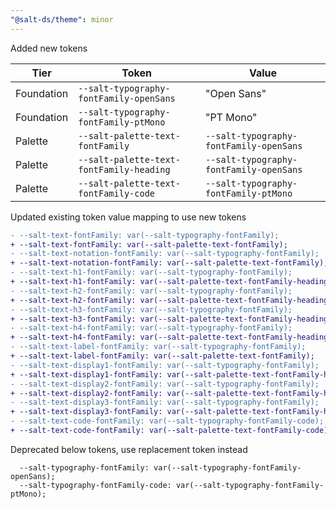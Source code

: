 ```yaml
---
"@salt-ds/theme": minor
---
```


Added new tokens

| Tier       | Token                                    | Value                                   |
| ---------- | ---------------------------------------- | --------------------------------------- |
| Foundation | `--salt-typography-fontFamily-openSans`  | "Open Sans"                             |
| Foundation | `--salt-typography-fontFamily-ptMono`    | "PT Mono"                               |
| Palette    | `--salt-palette-text-fontFamily`         | `--salt-typography-fontFamily-openSans` |
| Palette    | `--salt-palette-text-fontFamily-heading` | `--salt-typography-fontFamily-openSans` |
| Palette    | `--salt-palette-text-fontFamily-code`    | `--salt-typography-fontFamily-ptMono`   |

Updated existing token value mapping to use new tokens

```diff
- --salt-text-fontFamily: var(--salt-typography-fontFamily);
+ --salt-text-fontFamily: var(--salt-palette-text-fontFamily);
- --salt-text-notation-fontFamily: var(--salt-typography-fontFamily);
+ --salt-text-notation-fontFamily: var(--salt-palette-text-fontFamily);
- --salt-text-h1-fontFamily: var(--salt-typography-fontFamily);
+ --salt-text-h1-fontFamily: var(--salt-palette-text-fontFamily-heading);
- --salt-text-h2-fontFamily: var(--salt-typography-fontFamily);
+ --salt-text-h2-fontFamily: var(--salt-palette-text-fontFamily-heading);
- --salt-text-h3-fontFamily: var(--salt-typography-fontFamily);
+ --salt-text-h3-fontFamily: var(--salt-palette-text-fontFamily-heading);
- --salt-text-h4-fontFamily: var(--salt-typography-fontFamily);
+ --salt-text-h4-fontFamily: var(--salt-palette-text-fontFamily-heading);
- --salt-text-label-fontFamily: var(--salt-typography-fontFamily);
+ --salt-text-label-fontFamily: var(--salt-palette-text-fontFamily);
- --salt-text-display1-fontFamily: var(--salt-typography-fontFamily);
+ --salt-text-display1-fontFamily: var(--salt-palette-text-fontFamily-heading);
- --salt-text-display2-fontFamily: var(--salt-typography-fontFamily);
+ --salt-text-display2-fontFamily: var(--salt-palette-text-fontFamily-heading);
- --salt-text-display3-fontFamily: var(--salt-typography-fontFamily);
+ --salt-text-display3-fontFamily: var(--salt-palette-text-fontFamily-heading);
- --salt-text-code-fontFamily: var(--salt-typography-fontFamily-code);
+ --salt-text-code-fontFamily: var(--salt-palette-text-fontFamily-code);
```

Deprecated below tokens, use replacement token instead

```
  --salt-typography-fontFamily: var(--salt-typography-fontFamily-openSans);
  --salt-typography-fontFamily-code: var(--salt-typography-fontFamily-ptMono);
```
